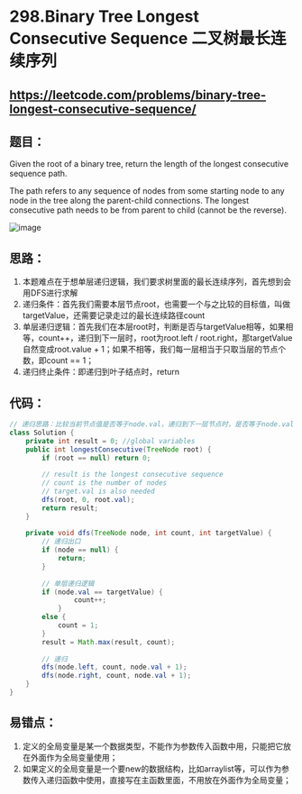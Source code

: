 298.Binary Tree Longest Consecutive Sequence 二叉树最长连续序列
====
https://leetcode.com/problems/binary-tree-longest-consecutive-sequence/
----

题目：
----
Given the root of a binary tree, return the length of the longest consecutive sequence path.

The path refers to any sequence of nodes from some starting node to any node in the tree along the parent-child connections. The longest consecutive path needs to be from parent to child (cannot be the reverse).

![image](https://user-images.githubusercontent.com/91653378/141419443-ef6cfc9c-bd90-42f0-9f62-7ac259ac2ee1.png)


思路：
----
1. 本题难点在于想单层递归逻辑，我们要求树里面的最长连续序列，首先想到会用DFS进行求解
2. 递归条件：首先我们需要本层节点root，也需要一个与之比较的目标值，叫做targetValue，还需要记录走过的最长连续路径count
3. 单层递归逻辑：首先我们在本层root时，判断是否与targetValue相等，如果相等，count++，递归到下一层时，root为root.left / root.right，那targetValue自然变成root.value + 1；如果不相等，我们每一层相当于只取当层的节点个数，即count == 1；
4. 递归终止条件：即递归到叶子结点时，return

代码：
-----
````Java
// 递归思路：比较当前节点值是否等于node.val，递归到下一层节点时，是否等于node.val+1，由此我们想到这两个肯定要做为函数传入使用，一个是node，一个是node.val，另外还需要count记录我们走过的点的个数，最大的count也即是我们需要的longest consecutive sequence
class Solution {
    private int result = 0; //global variables
    public int longestConsecutive(TreeNode root) {
        if (root == null) return 0;
        
        // result is the longest consecutive sequence
        // count is the number of nodes
        // target.val is also needed
        dfs(root, 0, root.val);
        return result;
    }
    
    private void dfs(TreeNode node, int count, int targetValue) {
        // 递归出口
        if (node == null) {
            return;
        }
        
        // 单层递归逻辑
        if (node.val == targetValue) {
                count++;
            }
        else {
            count = 1;
        }
        result = Math.max(result, count);
        
        // 递归
        dfs(node.left, count, node.val + 1);
        dfs(node.right, count, node.val + 1);
    }
}
````

易错点：
-----
1. 定义的全局变量是某一个数据类型，不能作为参数传入函数中用，只能把它放在外面作为全局变量使用；
2. 如果定义的全局变量是一个要new的数据结构，比如arraylist等，可以作为参数传入递归函数中使用，直接写在主函数里面，不用放在外面作为全局变量；
